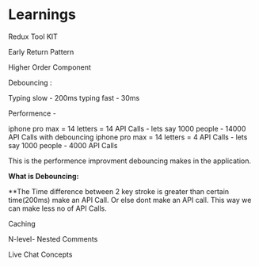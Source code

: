 # Learnings

Redux Tool KIT

Early Return Pattern

Higher Order Component

Debouncing :

Typing slow - 200ms
typing fast - 30ms

Performence -

iphone pro max = 14 letters = 14 API Calls - lets say 1000 people - 14000 API Calls
with debouncing
iphone pro max = 14 letters = 4 API Calls - lets say 1000 people - 4000 API Calls

This is the performence improvment debouncing makes in the application.

**What is Debouncing:**

**The Time difference between 2 key stroke is greater than certain time(200ms) make an API Call. Or else dont make an API call. This way we can make less no of API Calls.

Caching

N-level- Nested Comments

Live Chat Concepts
